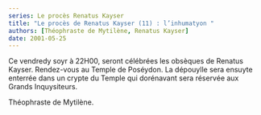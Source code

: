 ```yaml
---
series: Le procès Renatus Kayser
title: "Le procès de Renatus Kayser (11) : l’inhumatyon "
authors: [Théophraste de Mytilène, Renatus Kayser]
date: 2001-05-25
---
```


Ce vendredy soyr à 22H00, seront célébrées les obsèques de Renatus Kayser. Rendez-vous au Temple de Poséydon. La dépouylle sera ensuyte enterrée dans un crypte du Temple qui dorénavant sera réservée aux Grands Inquysiteurs.

Théophraste de Mytilène.
